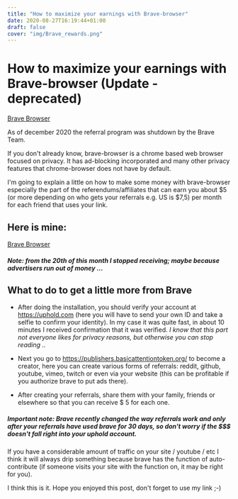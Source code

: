 ```yaml
---
title: "How to maximize your earnings with Brave-browser"
date: 2020-08-27T16:19:44+01:00
draft: false
cover: "img/Brave_rewards.png"
---
```


# How to maximize your earnings with Brave-browser (Update - deprecated)

[Brave Browser](https://brave.com/kwe719)

As of december 2020 the referral program was shutdown by the Brave Team.


If you don't already know, brave-browser is a chrome based web browser focused on privacy. It has ad-blocking incorporated and many other privacy features that chrome-browser does not have by default.

I'm going to explain a little on how to make some money with brave-browser especially the part of the referendums/affiliates that can earn you about $5 (or more depending on who gets your referrals e.g. US is $7,5) per month for each friend that uses your link.

## Here is mine:

[Brave Browser](https://brave.com/kwe719)


##### Note: from the 20th of this month I stopped receiving; maybe because advertisers run out of money ...

## What to do to get a little more from Brave
- After doing the installation, you should verify your account at https://uphold.com (here you will have to send your own ID and take a selfie to confirm your identity). In my case it was quite fast, in about 10 minutes I received confirmation that it was verified. _I know that this part not everyone likes for privacy reasons, but otherwise you can stop reading .._

- Next you go to https://publishers.basicattentiontoken.org/ to become a creator, here you can create various forms of referrals: reddit, github, youtube, vimeo, twitch or even via your website (this can be profitable if you authorize brave to put ads there).
- After creating your referrals, share them with your family, friends or elsewhere so that you can receive $ 5 for each one.

##### Important note: Brave recently changed the way referrals work and only after your referrals have used brave for 30 days, so don't worry if the $$$ doesn't fall right into your uphold account.

If you have a considerable amount of traffic on your site / youtube / etc I think it will always drip something because brave has the function of auto-contribute (if someone visits your site with the function on, it may be right for you).

I think this is it. Hope you enjoyed this post, don't forget to use my link ;-)

